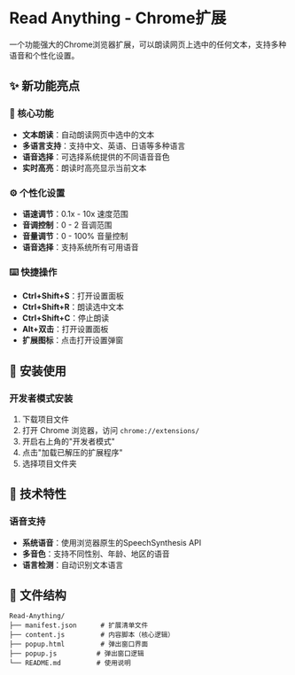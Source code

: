 # Read Anything - Chrome扩展

一个功能强大的Chrome浏览器扩展，可以朗读网页上选中的任何文本，支持多种语音和个性化设置。

## ✨ 新功能亮点

### 🎯 核心功能
- **文本朗读**：自动朗读网页中选中的文本
- **多语言支持**：支持中文、英语、日语等多种语言
- **语音选择**：可选择系统提供的不同语音音色
- **实时高亮**：朗读时高亮显示当前文本

### ⚙️ 个性化设置
- **语速调节**：0.1x - 10x 速度范围
- **音调控制**：0 - 2 音调范围
- **音量调节**：0 - 100% 音量控制
- **语音选择**：支持系统所有可用语音

### ⌨️ 快捷操作
- **Ctrl+Shift+S**：打开设置面板
- **Ctrl+Shift+R**：朗读选中文本
- **Ctrl+Shift+C**：停止朗读
- **Alt+双击**：打开设置面板
- **扩展图标**：点击打开设置弹窗

## 🚀 安装使用

### 开发者模式安装
1. 下载项目文件
2. 打开 Chrome 浏览器，访问 `chrome://extensions/`
3. 开启右上角的"开发者模式"
4. 点击"加载已解压的扩展程序"
5. 选择项目文件夹

## 🔧 技术特性

### 语音支持
- **系统语音**：使用浏览器原生的SpeechSynthesis API
- **多音色**：支持不同性别、年龄、地区的语音
- **语言检测**：自动识别文本语言

## 📁 文件结构
```
Read-Anything/
├── manifest.json      # 扩展清单文件
├── content.js         # 内容脚本（核心逻辑）
├── popup.html         # 弹出窗口界面
├── popup.js          # 弹出窗口逻辑
└── README.md         # 使用说明
```
